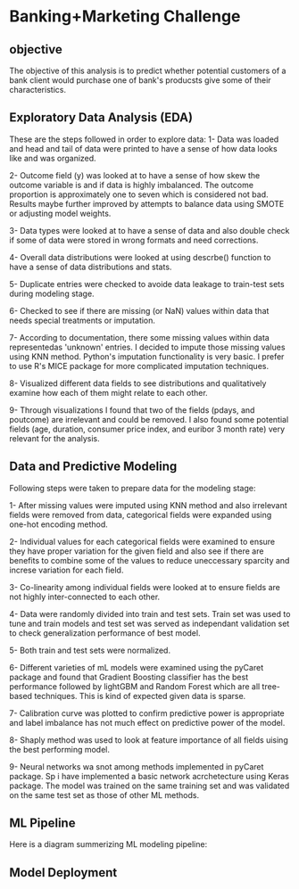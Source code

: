 # Banking+Marketing Challenge

## objective

The objective of this analysis is to predict whether potential customers of a bank client would purchase one of bank's producsts give some of their characteristics.

## Exploratory Data Analysis (EDA)

These are the steps followed in order to explore data:
1- Data was loaded and head and tail of data were printed to have a sense of how data looks like and was organized.

2- Outcome field (y) was looked at to have a sense of how skew the outcome variable is and if data is highly imbalanced. The outcome proportion is approximately one to seven which is considered not bad. Results maybe further improved by attempts to balance data using SMOTE or adjusting model weights.

3- Data types were looked at to have a sense of data and also double check if some of data were stored in wrong formats and need corrections.

4- Overall data distributions were looked at using descrbe() function to have a sense of data distributions and stats.

5- Duplicate entries were checked to avoide data leakage to train-test sets during modeling stage.

6- Checked to see if there are missing (or NaN) values within data that needs special treatments or imputation.

7- According to documentation, there some missing values within data representedas 'unknown' entries. I decided to impute those missing values using KNN method. Python's imputation functionality is very basic. I prefer to use R's MICE package for more complicated imputation techniques.

8- Visualized different data fields to see distributions and qualitatively examine how each of them might relate to each other.

9- Through visualizations I found that two of the fields (pdays, and poutcome) are irrelevant and could be removed. I also found some potential fields (age, duration, consumer price index, and euribor 3 month rate) very relevant for the analysis.


## Data and Predictive Modeling

Following steps were taken to prepare data for the modeling stage:

1- After missing values were imputed using KNN method and also irrelevant fields were removed from data, categorical fields were expanded using one-hot encoding method.

2- Individual values for each categorical fields were examined to ensure they have proper variation for the given field and also see if there are benefits to combine some of the values to reduce uneccessary sparcity and increse variation for each field.

3- Co-linearity among individual fields were looked at to ensure fields are not highly inter-connected to each other.

4- Data were randomly divided into train and test sets. Train set was used to tune and train models and test set was served as independant validation set to check generalization performance of best model.

5- Both train and test sets were normalized. 

6- Different varieties of mL models were examined using the pyCaret package and found that Gradient Boosting classifier has the best performance followed by lightGBM and Random Forest which are all tree-based techniques. This is kind of expected given data is sparse.

7- Calibration curve was plotted to confirm predictive power is appropriate and label imbalance has not much effect on predictive power of the model.

8- Shaply method was used to look at feature importance of all fields uising the best performing model.

9- Neural networks wa snot among methods implemented in pyCaret package. Sp i have implemented a basic network acrchetecture using Keras package. The model was trained on the same training set and was validated on the same test set as those of other ML methods.

## ML Pipeline

Here is a diagram summerizing ML modeling pipeline:


## Model Deployment
